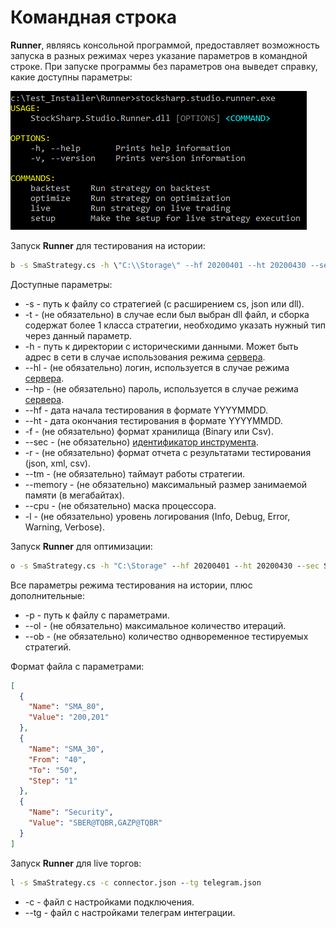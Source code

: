 # Командная строка

**Runner**, являясь консольной программой, предоставляет возможность запуска в разных режимах через указание параметров в командной строке. При запуске программы без параметров она выведет справку, какие доступны параметры:

![Runner_command_line_1](../../images/runner_command_line_1.png)

Запуск **Runner** для тестирования на истории:

```cmd
b -s SmaStrategy.cs -h \"C:\\Storage\" --hf 20200401 --ht 20200430 --sec SBER@TQBR -r json
```

Доступные параметры:

- -s - путь к файлу со стратегией (с расширением cs, json или dll).
- -t - (не обязательно) в случае если был выбран dll файл, и сборка содержат более 1 класса стратегии, необходимо указать нужный тип через данный параметр.
- -h - путь к директории с историческими данными. Может быть адрес в сети в случае использования режима [сервера](../hydra_server.md).
- --hl - (не обязательно) логин, используется в случае режима [сервера](../hydra_server.md).
- --hp - (не обязательно) пароль, используется в случае режима [сервера](../hydra_server.md).
- --hf - дата начала тестирования в формате YYYYMMDD.
- --ht - дата окончания тестирования в формате YYYYMMDD.
- -f - (не обязательно) формат хранилища (Binary или Csv).
- --sec - (не обязательно) [идентификатор инструмента](../api/instruments/instrument_identifier.md).
- -r - (не обязательно) формат отчета с результатами тестирования (json, xml, csv).
- --tm - (не обязательно) таймаут работы стратегии.
- --memory - (не обязательно) максимальный размер занимаемой памяти (в мегабайтах).
- --cpu - (не обязательно) маска процессора.
- -l - (не обязательно) уровень логирования (Info, Debug, Error, Warning, Verbose).

Запуск **Runner** для оптимизации:

```cmd
o -s SmaStrategy.cs -h "C:\Storage" --hf 20200401 --ht 20200430 --sec SBER@TQBR -r json -p sma_optimization.json
```
Все параметры режима тестирования на истории, плюс дополнительные:

- -p - путь к файлу с параметрами.
- --ol - (не обязательно) максимальное количество итераций.
- --ob - (не обязательно) количество однвоременное тестируемых стратегий.

Формат файла с параметрами:

```json
[
  {
    "Name": "SMA_80",
    "Value": "200,201"
  },
  {
    "Name": "SMA_30",
    "From": "40",
    "To": "50",
    "Step": "1"
  },
  {
    "Name": "Security",
    "Value": "SBER@TQBR,GAZP@TQBR"
  }
]
```

Запуск **Runner** для live торгов:

```cmd
l -s SmaStrategy.cs -c connector.json --tg telegram.json
```

- -c - файл с настройками подключения.
- --tg - файл с настройками телеграм интеграции.